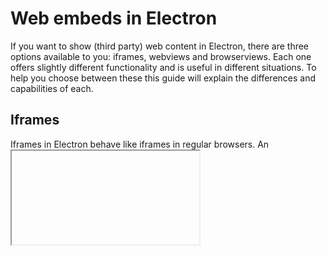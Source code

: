 # Web embeds in Electron

If you want to show (third party) web content in Electron, there are three options available to you: iframes, webviews and browserviews. Each one offers slightly different functionality and is useful in different situations. To help you choose between these this guide will explain the differences and capabilities of each.

## Iframes

Iframes in Electron behave like iframes in regular browsers. An <iframe> element in your page can show external web pages, provided that their [Content Security Policy](https://developer.mozilla.org/en-US/docs/Web/HTTP/CSP) allows it. To limit the amount of capabilities a site in an iframe, it's recommended to use the [`sandbox` attribute](https://developer.mozilla.org/en-US/docs/Web/HTML/Element/iframe#attr-sandbox) and only allow the capabilities you want to support.

## Webviews

[Webviews](https://electronjs.org/docs/api/webview-tag) are based on Chromium's webviews and are not explicitly supported by Electron, in such way that we do not give guarantees that the Webview api will remain available in future versions of Electron. This is why, if you want to use webviews, you will need to set `webviewTag` to `true` in the `webPreferences` of your BrowserWindow.

Webviews are a custom element(<webview>) that will only work inside Electron.
They are implemented as an "out-of-process iframe". This means all communication with the webview is done asynchronously using IPC. The webview element has many custom methods and events, similar to webContents, that allow you much greater control over the contents of a webview.

Compared to an iframe, webviews tend to be slightly slower, but offer much greater control in loading and communicating with the third party content and handling various events.

## Browserviews

Browserviews are not part of your DOM, but are created in your main process and are overlaid on top of your BrowserWindow content. This means they are completely separate from your own BrowserWindow content and their position is not controlled by the DOM and CSS, but by setting the bounds in the main process.

Browserviews offer the greatest control over their contents, since they implement the webContents similarly to how a BrowserWindows implements it. However they are not part of your DOM but are overlaid on top of them, which means you will have to manage their position manually.
